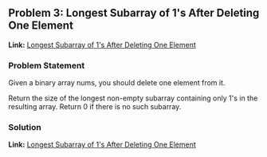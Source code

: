 ## Problem 3: Longest Subarray of 1's After Deleting One Element

**Link:** [Longest Subarray of 1's After Deleting One Element](https://leetcode.com/problems/longest-subarray-of-1s-after-deleting-one-element/description/?envType=study-plan-v2&envId=leetcode-75)  

### Problem Statement
Given a binary array nums, you should delete one element from it.

Return the size of the longest non-empty subarray containing only 1's in the resulting array. Return 0 if there is no such subarray.

### Solution

**Link:** [Longest Subarray of 1's After Deleting One Element](https://leetcode.com/problems/longest-subarray-of-1s-after-deleting-one-element/solutions/6492507/beginner-friendly-optimized-sliding-wind-8y0b)